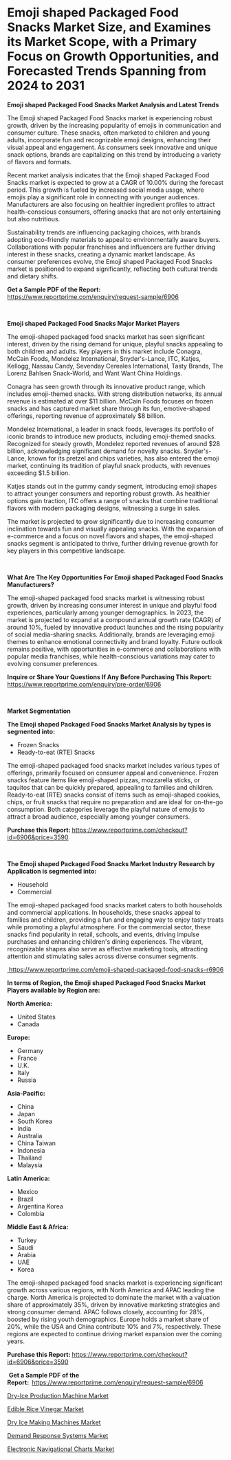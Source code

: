 <p><h1>Emoji shaped Packaged Food Snacks Market Size, and Examines its Market Scope, with a Primary Focus on Growth Opportunities, and Forecasted Trends Spanning from 2024 to 2031</h1></p><p><strong>Emoji shaped Packaged Food Snacks Market Analysis and Latest Trends</strong></p>
<p><p>The Emoji shaped Packaged Food Snacks market is experiencing robust growth, driven by the increasing popularity of emojis in communication and consumer culture. These snacks, often marketed to children and young adults, incorporate fun and recognizable emoji designs, enhancing their visual appeal and engagement. As consumers seek innovative and unique snack options, brands are capitalizing on this trend by introducing a variety of flavors and formats.</p><p>Recent market analysis indicates that the Emoji shaped Packaged Food Snacks market is expected to grow at a CAGR of 10.00% during the forecast period. This growth is fueled by increased social media usage, where emojis play a significant role in connecting with younger audiences. Manufacturers are also focusing on healthier ingredient profiles to attract health-conscious consumers, offering snacks that are not only entertaining but also nutritious.</p><p>Sustainability trends are influencing packaging choices, with brands adopting eco-friendly materials to appeal to environmentally aware buyers. Collaborations with popular franchises and influencers are further driving interest in these snacks, creating a dynamic market landscape. As consumer preferences evolve, the Emoji shaped Packaged Food Snacks market is positioned to expand significantly, reflecting both cultural trends and dietary shifts.</p></p>
<p><strong>Get a Sample PDF of the Report:&nbsp;</strong> <a href="https://www.reportprime.com/enquiry/request-sample/6906">https://www.reportprime.com/enquiry/request-sample/6906</a></p>
<p>&nbsp;</p>
<p><strong>Emoji shaped Packaged Food Snacks Major Market Players</strong></p>
<p><p>The emoji-shaped packaged food snacks market has seen significant interest, driven by the rising demand for unique, playful snacks appealing to both children and adults. Key players in this market include Conagra, McCain Foods, Mondelez International, Snyder's-Lance, ITC, Katjes, Kellogg, Nassau Candy, Sevenday Cereales International, Tasty Brands, The Lorenz Bahlsen Snack-World, and Want Want China Holdings.</p><p>Conagra has seen growth through its innovative product range, which includes emoji-themed snacks. With strong distribution networks, its annual revenue is estimated at over $11 billion. McCain Foods focuses on frozen snacks and has captured market share through its fun, emotive-shaped offerings, reporting revenue of approximately $8 billion.</p><p>Mondelez International, a leader in snack foods, leverages its portfolio of iconic brands to introduce new products, including emoji-themed snacks. Recognized for steady growth, Mondelez reported revenues of around $28 billion, acknowledging significant demand for novelty snacks. Snyder's-Lance, known for its pretzel and chips varieties, has also entered the emoji market, continuing its tradition of playful snack products, with revenues exceeding $1.5 billion.</p><p>Katjes stands out in the gummy candy segment, introducing emoji shapes to attract younger consumers and reporting robust growth. As healthier options gain traction, ITC offers a range of snacks that combine traditional flavors with modern packaging designs, witnessing a surge in sales. </p><p>The market is projected to grow significantly due to increasing consumer inclination towards fun and visually appealing snacks. With the expansion of e-commerce and a focus on novel flavors and shapes, the emoji-shaped snacks segment is anticipated to thrive, further driving revenue growth for key players in this competitive landscape.</p></p>
<p>&nbsp;</p>
<p><strong>What Are The Key Opportunities For Emoji shaped Packaged Food Snacks Manufacturers?</strong></p>
<p><p>The emoji-shaped packaged food snacks market is witnessing robust growth, driven by increasing consumer interest in unique and playful food experiences, particularly among younger demographics. In 2023, the market is projected to expand at a compound annual growth rate (CAGR) of around 10%, fueled by innovative product launches and the rising popularity of social media-sharing snacks. Additionally, brands are leveraging emoji themes to enhance emotional connectivity and brand loyalty. Future outlook remains positive, with opportunities in e-commerce and collaborations with popular media franchises, while health-conscious variations may cater to evolving consumer preferences.</p></p>
<p><strong>Inquire or Share Your Questions If Any Before Purchasing This Report:</strong> <a href="https://www.reportprime.com/enquiry/pre-order/6906">https://www.reportprime.com/enquiry/pre-order/6906</a></p>
<p>&nbsp;</p>
<p><strong>Market Segmentation</strong></p>
<p><strong>The Emoji shaped Packaged Food Snacks Market Analysis by types is segmented into:</strong></p>
<p><ul><li>Frozen Snacks</li><li>Ready-to-eat (RTE) Snacks</li></ul></p>
<p><p>The emoji-shaped packaged food snacks market includes various types of offerings, primarily focused on consumer appeal and convenience. Frozen snacks feature items like emoji-shaped pizzas, mozzarella sticks, or taquitos that can be quickly prepared, appealing to families and children. Ready-to-eat (RTE) snacks consist of items such as emoji-shaped cookies, chips, or fruit snacks that require no preparation and are ideal for on-the-go consumption. Both categories leverage the playful nature of emojis to attract a broad audience, especially among younger consumers.</p></p>
<p><strong>Purchase this Report:&nbsp;</strong><a href="https://www.reportprime.com/checkout?id=6906&price=3590">https://www.reportprime.com/checkout?id=6906&price=3590</a></p>
<p>&nbsp;</p>
<p><strong>The Emoji shaped Packaged Food Snacks Market Industry Research by Application is segmented into:</strong></p>
<p><ul><li>Household</li><li>Commercial</li></ul></p>
<p><p>The emoji-shaped packaged food snacks market caters to both households and commercial applications. In households, these snacks appeal to families and children, providing a fun and engaging way to enjoy tasty treats while promoting a playful atmosphere. For the commercial sector, these snacks find popularity in retail, schools, and events, driving impulse purchases and enhancing children's dining experiences. The vibrant, recognizable shapes also serve as effective marketing tools, attracting attention and stimulating sales across diverse consumer segments.</p></p>
<p><a href="https://www.reportprime.com/emoji-shaped-packaged-food-snacks-r6906">&nbsp;https://www.reportprime.com/emoji-shaped-packaged-food-snacks-r6906</a></p>
<p><strong>In terms of Region, the Emoji shaped Packaged Food Snacks Market Players available by Region are:</strong></p>
<p>
    <p> <strong> North America: </strong>
        <ul>
            <li>United States</li>
            <li>Canada</li>
        </ul>
        </p> 
    <p> <strong> Europe: </strong>
        <ul>
            <li>Germany</li>
            <li>France</li>
            <li>U.K.</li>
            <li>Italy</li>
            <li>Russia</li>
        </ul>
        </p> 
    <p> <strong> Asia-Pacific: </strong>
        <ul>
            <li>China</li>
            <li>Japan</li>
            <li>South Korea</li>
            <li>India</li>
            <li>Australia</li>
            <li>China Taiwan</li>
            <li>Indonesia</li>
            <li>Thailand</li>
            <li>Malaysia</li>
        </ul>
        </p> 
    <p> <strong> Latin America: </strong>
        <ul>
            <li>Mexico</li>
            <li>Brazil</li>
            <li>Argentina Korea</li>
            <li>Colombia</li>
        </ul>
        </p> 
    <p> <strong> Middle East & Africa: </strong>
        <ul>
            <li>Turkey</li>
            <li>Saudi</li>
            <li>Arabia</li>
            <li>UAE</li>
            <li>Korea</li>
        </ul>
    </p>
    </p>
<p><p>The emoji-shaped packaged food snacks market is experiencing significant growth across various regions, with North America and APAC leading the charge. North America is projected to dominate the market with a valuation share of approximately 35%, driven by innovative marketing strategies and strong consumer demand. APAC follows closely, accounting for 28%, boosted by rising youth demographics. Europe holds a market share of 20%, while the USA and China contribute 10% and 7%, respectively. These regions are expected to continue driving market expansion over the coming years.</p></p>
<p><strong>Purchase this Report: </strong><a href="https://www.reportprime.com/checkout?id=6906&price=3590">https://www.reportprime.com/checkout?id=6906&price=3590</a></p>
<p>&nbsp;<strong>Get a Sample PDF of the Report:&nbsp;&nbsp;</strong><a href="https://www.reportprime.com/enquiry/request-sample/6906">https://www.reportprime.com/enquiry/request-sample/6906</a></p>
<p><strong></strong></p>
<p><p><a href="https://issuu.com/reportprime-2/docs/dry-ice-production-machine-market-s_4053d6c5550194">Dry-Ice Production Machine Market</a></p><p><a href="https://github.com/vimar16th/Market-Research-Report-List-6/blob/main/edible-rice-vinegar-market.md">Edible Rice Vinegar Market</a></p><p><a href="https://issuu.com/reportprime-2/docs/dry-ice-making-machines-market-size_3d1f21d3d4dcc1">Dry Ice Making Machines Market</a></p><p><a href="https://www.linkedin.com/pulse/demand-response-systems-market-trends-detailed-study-its-segmentation-etprc?trackingId=02B1RJfcSB6V59oqtnzYCQ%3D%3D">Demand Response Systems Market</a></p><p><a href="https://www.linkedin.com/pulse/booming-electronic-navigational-charts-market-sector-analysis-1kxhc?trackingId=ToA7i827S8qbKKDZT33Ifg%3D%3D">Electronic Navigational Charts Market</a></p></p>